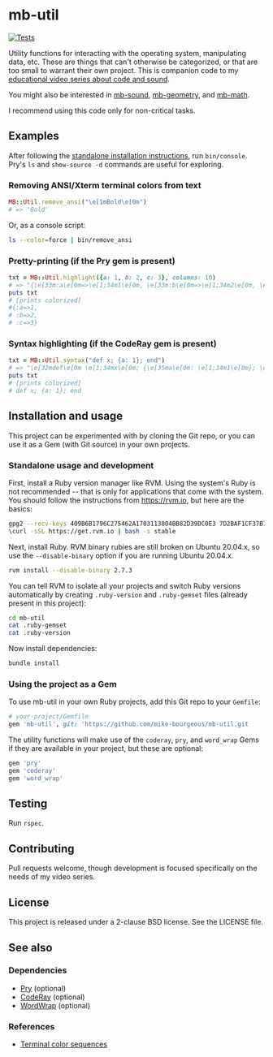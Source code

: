 # mb-util

[![Tests](https://github.com/mike-bourgeous/mb-util/actions/workflows/test.yml/badge.svg)](https://github.com/mike-bourgeous/mb-util/actions/workflows/test.yml)

Utility functions for interacting with the operating system, manipulating data,
etc.  These are things that can't otherwise be categorized, or that are too
small to warrant their own project.  This is companion code to my [educational
video series about code and sound][0].

You might also be interested in [mb-sound][1], [mb-geometry][2], and [mb-math][3].

I recommend using this code only for non-critical tasks.

## Examples

After following the [standalone installation
instructions](#installation-and-usage), run `bin/console`.  Pry's `ls` and
`show-source -d` commands are useful for exploring.

### Removing ANSI/Xterm terminal colors from text

```ruby
MB::Util.remove_ansi("\e[1mBold\e[0m")
# => 'Bold'
```

Or, as a console script:

```bash
ls --color=force | bin/remove_ansi
```

### Pretty-printing (if the Pry gem is present)

```ruby
txt = MB::Util.highlight({a: 1, b: 2, c: 3}, columns: 10)
# => "{\e[33m:a\e[0m=>\e[1;34m1\e[0m, \e[33m:b\e[0m=>\e[1;34m2\e[0m, \e[33m:c\e[0m=>\e[1;34m3\e[0m}\n"
puts txt
# [prints colorized]
#{:a=>1,
# :b=>2,
# :c=>3}
```

### Syntax highlighting (if the CodeRay gem is present)

```ruby
txt = MB::Util.syntax("def x; {a: 1}; end")
# => "\e[32mdef\e[0m \e[1;34mx\e[0m; {\e[35ma\e[0m: \e[1;34m1\e[0m}; \e[32mend\e[0m"
puts txt
# [prints colorized]
# def x; {a: 1}; end
```

## Installation and usage

This project can be experimented with by cloning the Git repo, or you can use
it as a Gem (with Git source) in your own projects.

### Standalone usage and development

First, install a Ruby version manager like RVM.  Using the system's Ruby is not
recommended -- that is only for applications that come with the system.  You
should follow the instructions from https://rvm.io, but here are the basics:

```bash
gpg2 --recv-keys 409B6B1796C275462A1703113804BB82D39DC0E3 7D2BAF1CF37B13E2069D6956105BD0E739499BDB
\curl -sSL https://get.rvm.io | bash -s stable
```

Next, install Ruby.  RVM binary rubies are still broken on Ubuntu 20.04.x, so
use the `--disable-binary` option if you are running Ubuntu 20.04.x.

```bash
rvm install --disable-binary 2.7.3
```

You can tell RVM to isolate all your projects and switch Ruby versions
automatically by creating `.ruby-version` and `.ruby-gemset` files (already
present in this project):

```bash
cd mb-util
cat .ruby-gemset
cat .ruby-version
```

Now install dependencies:

```bash
bundle install
```

### Using the project as a Gem

To use mb-util in your own Ruby projects, add this Git repo to your
`Gemfile`:

```ruby
# your-project/Gemfile
gem 'mb-util', git: 'https://github.com/mike-bourgeous/mb-util.git
```

The utility functions will make use of the `coderay`, `pry`, and `word_wrap`
Gems if they are available in your project, but these are optional:

```ruby
gem 'pry'
gem 'coderay'
gem 'word_wrap'
```

## Testing

Run `rspec`.

## Contributing

Pull requests welcome, though development is focused specifically on the needs
of my video series.

## License

This project is released under a 2-clause BSD license.  See the LICENSE file.

## See also

### Dependencies

- [Pry](https://pry.github.io/) (optional)
- [CodeRay](http://coderay.rubychan.de/) (optional)
- [WordWrap](https://github.com/pazdera/word_wrap) (optional)

### References

- [Terminal color sequences](https://en.wikipedia.org/wiki/ANSI_escape_code)


[0]: https://www.youtube.com/playlist?list=PLpRqC8LaADXnwve3e8gI239eDNRO3Nhya
[1]: https://github.com/mike-bourgeous/mb-sound
[2]: https://github.com/mike-bourgeous/mb-geometry
[3]: https://github.com/mike-bourgeous/mb-math
